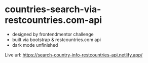 # countries-search-via-restcountries.com-api

- designed by frontendmentor challenge
- built via bootstrap & restcountries.com api
- dark mode unfinished

Live url: https://search-country-info-restcountries-api.netlify.app/
